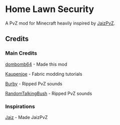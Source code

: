 # Home Lawn Security
A PvZ mod for Minecraft heavily inspired by [JaizPvZ](https://modrinth.com/mod/pvz-minecraft).

## Credits
### Main Credits
[dombomb64](https://github.com/dombomb64 "Me!") - Made this mod

[Kaupenjoe](https://www.youtube.com/@ModdingByKaupenjoe "A big help, huge props to him.") - Fabric modding tutorials

[Burby](https://www.sounds-resource.com/pc_computer/plantsvszombies/sound/1430/ "I probably could've asked my brother, who owns a copy of the game, but, eh.") - Ripped PvZ sounds

[RandomTalkingBush](https://www.sounds-resource.com/pc_computer/plantsvszombies/sound/1430/ "I probably could've asked my brother, who owns a copy of the game, but, eh.") - Ripped PvZ sounds

### Inspirations
[Jaiz](https://www.youtube.com/@JaizYT "The reason this mod exists. I watched his video and got permission to do my own take.") - Made JaizPvZ
